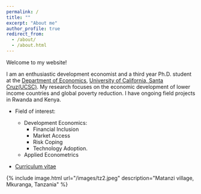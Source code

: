 ```yaml
---
permalink: /
title: ""
excerpt: "About me"
author_profile: true
redirect_from: 
  - /about/
  - /about.html
---
```








Welcome to my website! 

I am an enthusiastic development economist and a third year Ph.D. student at the [Department of Economics](https://economics.ucsc.edu/), [University of California, Santa Cruz(UCSC)](https://www.ucsc.edu/). My research focuses on the economic development of lower income countries and global poverty reduction. I have ongoing field projects in Rwanda and Kenya.

* Field of interest: 
	* Development Economics: 
		* Financial Inclusion
		* Market Access
		* Risk Coping
		* Technology Adoption.
	* Applied Econometrics

* [Curriculum vitae](/files/CV_GuanghongXu.pdf)


{% include image.html url="/images/tz2.jpeg" description="Matanzi village, Mkuranga, Tanzania" %}
